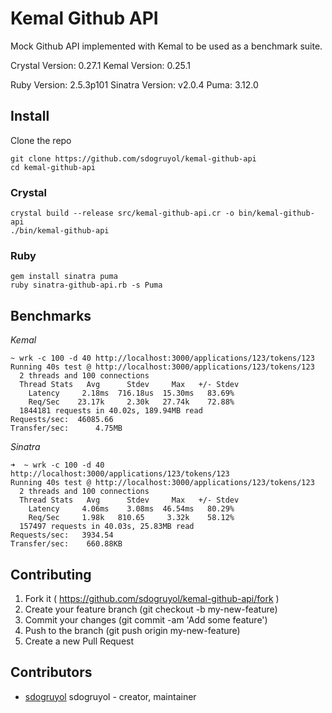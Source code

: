 # Kemal Github API

Mock Github API implemented with Kemal to be used as a benchmark suite.

Crystal Version: 0.27.1
Kemal Version: 0.25.1

Ruby Version: 2.5.3p101
Sinatra Version: v2.0.4
Puma: 3.12.0

## Install

Clone the repo

```
git clone https://github.com/sdogruyol/kemal-github-api
cd kemal-github-api
```

### Crystal


```
crystal build --release src/kemal-github-api.cr -o bin/kemal-github-api
./bin/kemal-github-api
```

### Ruby

```
gem install sinatra puma
ruby sinatra-github-api.rb -s Puma
```

## Benchmarks

*Kemal*

```
~ wrk -c 100 -d 40 http://localhost:3000/applications/123/tokens/123
Running 40s test @ http://localhost:3000/applications/123/tokens/123
  2 threads and 100 connections
  Thread Stats   Avg      Stdev     Max   +/- Stdev
    Latency     2.18ms  716.18us  15.30ms   83.69%
    Req/Sec    23.17k     2.30k   27.74k    72.88%
  1844181 requests in 40.02s, 189.94MB read
Requests/sec:  46085.66
Transfer/sec:      4.75MB
```

*Sinatra*

```
➜  ~ wrk -c 100 -d 40 http://localhost:3000/applications/123/tokens/123
Running 40s test @ http://localhost:3000/applications/123/tokens/123
  2 threads and 100 connections
  Thread Stats   Avg      Stdev     Max   +/- Stdev
    Latency     4.06ms    3.08ms  46.54ms   80.29%
    Req/Sec     1.98k   810.65     3.32k    58.12%
  157497 requests in 40.03s, 25.83MB read
Requests/sec:   3934.54
Transfer/sec:    660.88KB
```

## Contributing

1. Fork it ( https://github.com/sdogruyol/kemal-github-api/fork )
2. Create your feature branch (git checkout -b my-new-feature)
3. Commit your changes (git commit -am 'Add some feature')
4. Push to the branch (git push origin my-new-feature)
5. Create a new Pull Request

## Contributors

- [sdogruyol](https://github.com/sdogruyol) sdogruyol - creator, maintainer
